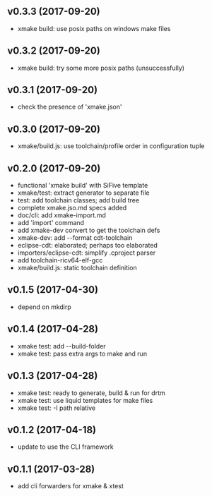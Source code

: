 ## v0.3.3 (2017-09-20)

- xmake build: use posix paths on windows make files

## v0.3.2 (2017-09-20)

- xmake build: try some more posix paths (unsuccessfully)

## v0.3.1 (2017-09-20)

- check the presence of 'xmake.json'

## v0.3.0 (2017-09-20)

- xmake/build.js: use toolchain/profile order in configuration tuple

## v0.2.0 (2017-09-20)

- functional 'xmake build' with SiFive template
- xmake/test: extract generator to separate file
- test: add toolchain classes; add build tree
- complete xmake.jso.md specs added
- doc/cli: add xmake-import.md
- add 'import' command
- add xmake-dev convert to get the toolchain defs
- xmake-dev: add --format cdt-toolchain
- eclipse-cdt: elaborated; perhaps too elaborated
- importers/eclipse-cdt: simplify .cproject parser
- add toolchain-ricv64-elf-gcc
- xmake/build.js: static toolchain definition

## v0.1.5 (2017-04-30)

- depend on mkdirp

## v0.1.4 (2017-04-28)

- xmake test: add --build-folder
- xmake test: pass extra args to make and run

## v0.1.3 (2017-04-28)

- xmake test: ready to generate, build & run for drtm
- xmake test: use liquid templates for make files
- xmake test: -I path relative

## v0.1.2 (2017-04-18)

- update to use the CLI framework

## v0.1.1 (2017-03-28)

- add cli forwarders for xmake & xtest
